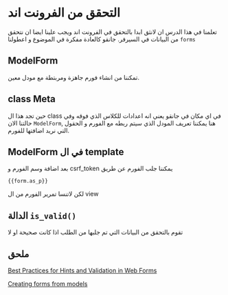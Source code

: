 # التحقق من الفرونت اند

تعلمنا في هذا الدرس ان لانثق ابدا بالتحقق في الفرونت اند ويجب علينا ايضا ان نتحقق من البيانات في السيرفر. جانقو كالعادة مفكرة في الموضوع و اعطولنا `forms` 

## ModelForm

تمكننا من انشاء فورم جاهزة ومربتطة مع مودل معين.

## class Meta

حين تجد هذا ال class في اي مكان في جانقو يعني انه اعدادات للكلاس الذي فوقه وفي حالتنا الان `ModelForm`, هنا يمكننا تعريف المودل الذي سيتم ربطه مع الفورم و الحقول التي نريد اضافتها للفورم.

## ModelForm في ال template 

بعد اضافة وسم الفورم و csrf_token يمكننا جلب الفورم عن طريق 

```
{{form.as_p}}
```

لكن لاتنسا تمرير الفورم من ال view

## الدالة `is_valid()`

تقوم بالتحقق من البيانات التي تم جلبها من الطلب اذا كانت صحيحة او لا 

## ملحق
[Best Practices for Hints and Validation in Web Forms](https://www.webfx.com/blog/web-design/best-practices-for-hints-and-validation-in-web-forms/)

[Creating forms from models](https://docs.djangoproject.com/en/3.0/topics/forms/modelforms/#modelform)